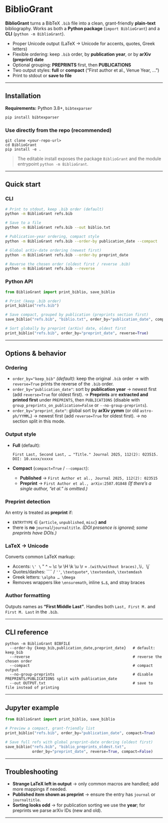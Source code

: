 # BiblioGrant

**BiblioGrant** turns a BibTeX `.bib` file into a clean, grant-friendly **plain-text** bibliography.
Works as both a **Python package** (`import BiblioGrant`) and a **CLI** (`python -m BiblioGrant`).

* Proper Unicode output (LaTeX → Unicode for accents, quotes, Greek letters)
* Flexible ordering: keep `.bib` order, by **publication year**, or by **arXiv (preprint) date**
* Optional grouping: **PREPRINTS** first, then **PUBLICATIONS**
* Two output styles: **full** or **compact** (“First author et al., Venue Year, …”)
* Print to stdout or **save to file**

---

## Installation

**Requirements:** Python 3.8+, `bibtexparser`

```bash
pip install bibtexparser
```

### Use directly from the repo (recommended)

```
git clone <your-repo-url>
cd BiblioGrant
pip install -e .
```

> The editable install exposes the package `BiblioGrant` and the module entrypoint `python -m BiblioGrant`.

---

## Quick start

### CLI

```bash
# Print to stdout, keep .bib order (default)
python -m BiblioGrant refs.bib

# Save to a file
python -m BiblioGrant refs.bib --out biblio.txt

# Publication-year ordering, compact style
python -m BiblioGrant refs.bib --order-by publication_date --compact

# Global arXiv-date ordering (newest first)
python -m BiblioGrant refs.bib --order-by preprint_date

# Reverse the chosen order (oldest first / reverse .bib)
python -m BiblioGrant refs.bib --reverse
```

### Python API

```python
from BiblioGrant import print_biblio, save_biblio

# Print (keep .bib order)
print_biblio("refs.bib")

# Save compact, grouped by publication (preprints section first)
save_biblio("refs.bib", "biblio.txt", order_by="publication_date", compact=True)

# Sort globally by preprint (arXiv) date, oldest first
print_biblio("refs.bib", order_by="preprint_date", reverse=True)
```

---

## Options & behavior

### Ordering

* `order_by="keep_bib"` *(default)*: keep the original `.bib` order
  → with `reverse=True` prints the reverse of the `.bib` order.
* `order_by="publication_date"`: sort by **publication year**
  → newest first (add `reverse=True` for oldest first).
  → **Preprints** are **extracted and printed first** under `PREPRINTS`, then `PUBLICATIONS`
  (disable with `group_preprints_on_publication=False` or `--no-group-preprints`).
* `order_by="preprint_date"`: global sort by **arXiv yymm** (or old `astro-ph/YYMM…`)
  → newest first (add `reverse=True` for oldest first).
  → no section split in this mode.

### Output style

* **Full** (default):

  ```
  First Last, Second Last, … "Title." Journal 2025, 112(2): 023515. DOI: 10.xxxx/xxxxx
  ```
* **Compact** (`compact=True` / `--compact`):

  * **Published** → `First Author et al., Journal 2025, 112(2): 023515`
  * **Preprint**  → `First Author et al., arXiv:2507.01848`
    *(If there’s a single author, “et al.” is omitted.)*

### Preprint detection

An entry is treated as **preprint** if:

* `ENTRYTYPE` ∈ {`article`, `unpublished`, `misc`} **and**
* there is **no** `journal`/`journaltitle`.
  *(DOI presence is ignored; some preprints have DOIs.)*

### LaTeX → Unicode

Converts common LaTeX markup:

* Accents: `\' \` " ^ \~ \c \v \H \k \u \r = .`(with/without braces),`\i`, `\j\`
* Quotes/dashes: \`\`\`\` / `''`, `\textquote*`, `\textendash`, `\textemdash`
* Greek letters: `\alpha … \Omega`
* Removes wrappers like `\ensuremath`, inline `$…$`, and stray braces

### Author formatting

Outputs names as **“First Middle Last”**.
Handles both `Last, First M.` and `First M. Last` in the `.bib`.

---

## CLI reference

```
python -m BiblioGrant BIBFILE
  --order-by {keep_bib,publication_date,preprint_date}   # default: keep_bib
  --reverse                                              # reverse the chosen order
  --compact                                              # compact output
  --no-group-preprints                                   # disable PREPRINTS/PUBLICATIONS split with publication_date
  --out OUTPUT.txt                                       # save to file instead of printing
```

---

## Jupyter example

```python
from BiblioGrant import print_biblio, save_biblio

# Preview a compact, grant-friendly list
print_biblio("refs.bib", order_by="publication_date", compact=True)

# Save full refs with global preprint-date ordering (oldest first)
save_biblio("refs.bib", "biblio_preprints_oldest.txt",
            order_by="preprint_date", reverse=True, compact=False)
```

---

## Troubleshooting

* **Strange LaTeX left in output** → only common macros are handled; add more mappings if needed.
* **Published item shown as preprint** → ensure the entry has `journal` or `journaltitle`.
* **Sorting looks odd** → for publication sorting we use the **year**; for preprints we parse arXiv IDs (new and old).

---

